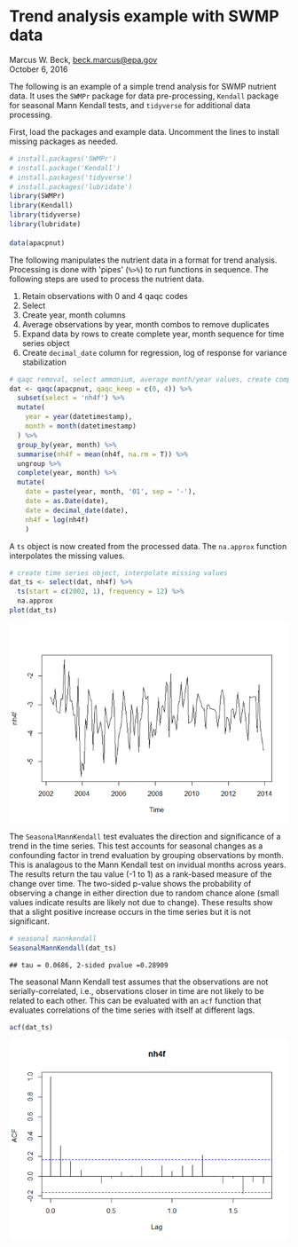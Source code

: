 # Trend analysis example with SWMP data
Marcus W. Beck, beck.marcus@epa.gov  
October 6, 2016  

The following is an example of a simple trend analysis for SWMP nutrient data.  It uses the `SWMPr` package for data pre-processing, `Kendall` package for seasonal Mann Kendall tests, and `tidyverse` for additional data processing.

First, load the packages and example data.  Uncomment the lines to install missing packages as needed.

```r
# install.packages('SWMPr')
# install.package('Kendall')
# install.packages('tidyverse')
# install.packages('lubridate')
library(SWMPr)
library(Kendall)
library(tidyverse)
library(lubridate)

data(apacpnut)
```

The following manipulates the nutrient data in a format for trend analysis.  Processing is done with 'pipes' 
(`%>%`) to run functions in sequence.  The following steps are used to process the nutrient data.

1. Retain observations with 0 and 4 qaqc codes
2. Select 
3. Create year, month columns 
4. Average observations by year, month combos to remove duplicates
5. Expand data by rows to create complete year, month sequence for time series object
6. Create `decimal_date` column for regression, log of response for variance stabilization

```r
# qaqc removal, select ammonium, average month/year values, create complete time series, add decimal date
dat <- qaqc(apacpnut, qaqc_keep = c(0, 4)) %>% 
  subset(select = 'nh4f') %>% 
  mutate(
    year = year(datetimestamp), 
    month = month(datetimestamp)
  ) %>% 
  group_by(year, month) %>% 
  summarise(nh4f = mean(nh4f, na.rm = T)) %>% 
  ungroup %>% 
  complete(year, month) %>% 
  mutate(
    date = paste(year, month, '01', sep = '-'),
    date = as.Date(date), 
    date = decimal_date(date),
    nh4f = log(nh4f)
    )
```

A `ts` object is now created from the processed data.  The `na.approx` function interpolates the missing values.  

```r
# create time series object, interpolate missing values
dat_ts <- select(dat, nh4f) %>%   
  ts(start = c(2002, 1), frequency = 12) %>% 
  na.approx
plot(dat_ts)
```

![](seasmk_files/figure-html/unnamed-chunk-3-1.png)<!-- -->

The `SeasonalMannKendall` test evaluates the direction and significance of a trend in the time series.  This test accounts for seasonal changes as a confounding factor in trend evaluation by grouping observations by month.  This is analagous to the Mann Kendall test on invidual months across years.  The results return the tau value (-1 to 1) as a rank-based measure of the change over time.  The two-sided p-value shows the probability of observing a change in either direction due to random chance alone (small values indicate results are likely not due to change).  These results show that a slight positive increase occurs in the time series but it is not significant.

```r
# seasonal mannkendall
SeasonalMannKendall(dat_ts)
```

```
## tau = 0.0686, 2-sided pvalue =0.28909
```

The seasonal Mann Kendall test assumes that the observations are not serially-correlated, i.e., observations closer in time are not likely to be related to each other.  This can be evaluated with an `acf` function that evaluates correlations of the time series with itself at different lags.  

```r
acf(dat_ts)
```

![](seasmk_files/figure-html/unnamed-chunk-5-1.png)<!-- -->
